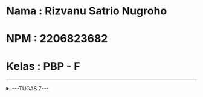 # Nama  : Rizvanu Satrio Nugroho
# NPM   : 2206823682
# Kelas : PBP - F
--- 

<details>

<summary>---TUGAS 7---</summary>

## 1.  Apa perbedaan utama antara stateless dan stateful widget dalam konteks pengembangan aplikasi Flutter?

Perbedaan utama antara stateless dan stateful widget adalah bahwa stateless widget tidak memiliki keadaan internal yang dapat berubah, sementara stateful widget memiliki keadaan internal yang dapat berubah dan merespons perubahan data atau interaksi pengguna. Adapun lebih spesifiknya perbedaan keduanya adalah sebagai berikut :
| Aspek Perbeedaan | Stateless Widget | Stateful widget |
|----------|----------|----------|
| Definisi | Widget yang tidak memiliki keadaan (state) internal yang dapat berubah. | Widget yang memiliki keadaan internal yang dapat berubah selama siklus hidup aplikasi |
| Waktu Penggunaan | Terdapat UI yang tidak perlu mengubah tampilan atau data yang bergantung pada perubahan | Terdapat UI yang perlu menanggapi perubahan data atau interaksi pengguna |
| Contoh Penggunaan | Teks statis, gambar, ikon, dan komponen lain yang tidak perlu mengikuti perubahan data atau keadaan aplikasi. | Formulir, daftar item yang dapat di-scroll, tombol yang dapat diklik, dan banyak komponen interaktif lainnya. |

## 2. Sebutkan seluruh widget yang kamu gunakan untuk menyelesaikan tugas ini dan jelaskan fungsinya masing-masing.
1. MaterialApp: Widget yang mendefinisikan aplikasi Flutter.
2. Scaffold: Mengatur struktur dasar tampilan aplikasi, termasuk AppBar dan body.
3. AppBar: Menampilkan bar atas aplikasi dengan judul.
4. SingleChildScrollView: Wrapper yang memungkinkan kontennya dapat discroll.
5. Padding: Widget untuk menambahkan padding ke dalam child widget-nya.
6. Column: Menyusun widget-child secara vertikal.
7. Text: Menampilkan teks pada tampilan.
8. GridView.count: Mengatur tampilan dalam bentuk grid.
9. ShopCard: Stateless widget yang digunakan untuk menampilkan kartu toko.
10. InkWell: Mengubah child widget menjadi responsif terhadap sentuhan.
11. Icon: Menampilkan ikon.
12. Container: Mengelola tata letak untuk icon dan teks pada kartu.
13. SnackBar: Widget yang digunakan untuk menampilkan pesan sementara di bagian bawah layar saat suatu aksi terjadi.

Widget lainnya yang digunakan adalah widget bawaan dari Flutter, seperti Colors, Icons, dan lainnya. Juga terdapat definisi dari kelas ShopItem yang digunakan untuk menyimpan data toko (nama, ikon, warna) dan kelas MyHomePage yang merupakan widget utama dalam aplikasi mailboxd


## 3. Jelaskan bagaimana cara kamu mengimplementasikan checklist di atas secara step-by-step (bukan hanya sekadar mengikuti tutorial)

1. Melakukan import package yang dibutuhkan pada 'main.dart'
~~~
import 'package:flutter/material.dart';
import 'package:mailboxd/menu.dart';
~~~

2. Membuat class 'MyApp' pada 'main.dart'
~~~
class MyApp extends StatelessWidget {
  const MyApp({super.key});

  // This widget is the root of your application.
  @override
  Widget build(BuildContext context) {
    return MaterialApp(
      title: 'Flutter Demo',
      theme: ThemeData(
        // This is the theme of your application.
        //
        // TRY THIS: Try running your application with "flutter run". You'll see
        // the application has a blue toolbar. Then, without quitting the app,
        // try changing the seedColor in the colorScheme below to Colors.green
        // and then invoke "hot reload" (save your changes or press the "hot
        // reload" button in a Flutter-supported IDE, or press "r" if you used
        // the command line to start the app).
        //
        // Notice that the counter didn't reset back to zero; the application
        // state is not lost during the reload. To reset the state, use hot
        // restart instead.
        //
        // This works for code too, not just values: Most code changes can be
        // tested with just a hot reload.
        colorScheme: ColorScheme.fromSeed(seedColor: Colors.indigo),
        useMaterial3: true,
      ),
      home: MyHomePage(),
    );
  }
}
~~~

3. Membuat file 'menu.dart' pada '/lib' yang akan menjadi tampilan utama menu dan menambahkan import berupa berikut:
~~~
import 'package:flutter/material.dart';
~~~

4. Membuat class MyHomePage untuk tampilan widget-widget pada menu utama
~~~
class MyHomePage extends StatelessWidget {
  MyHomePage({Key? key}) : super(key: key);
  final List<ShopItem> items = [
    ShopItem("Lihat Produk", Icons.checklist, Colors.teal),
    ShopItem("Tambah Produk", Icons.add_shopping_cart, Colors.lightBlue),
    ShopItem("Logout", Icons.logout, Colors.blue),
  ];

  @override
  Widget build(BuildContext context) {
    return Scaffold(
      appBar: AppBar(
        title: const Text(
          'Shopping List',
        ),
        backgroundColor: Colors.indigo, 
        foregroundColor: Colors.white,
      ),
      body: SingleChildScrollView(
        // Widget wrapper yang dapat discroll
        child: Padding(
          padding: const EdgeInsets.all(10.0), // Set padding dari halaman
          child: Column(
            // Widget untuk menampilkan children secara vertikal
            children: <Widget>[
              const Padding(
                padding: EdgeInsets.only(top: 10.0, bottom: 10.0),
                // Widget Text untuk menampilkan tulisan dengan alignment center dan style yang sesuai
                child: Text(
                  'PBP Shop', // Text yang menandakan toko
                  textAlign: TextAlign.center,
                  style: TextStyle(
                    fontSize: 30,
                    fontWeight: FontWeight.bold,
                  ),
                ),
              ),
              // Grid layout
              GridView.count(
                // Container pada card kita.
                primary: true,
                padding: const EdgeInsets.all(20),
                crossAxisSpacing: 10,
                mainAxisSpacing: 10,
                crossAxisCount: 3,
                shrinkWrap: true,
                children: items.map((ShopItem item) {
                  // Iterasi untuk setiap item
                  return ShopCard(item);
                }).toList(),
              ),
            ],
          ),
        ),
      ),
    );
  }
}
~~~

5. Membuat class 'ShopItem' dengan atribut nama, icon, dan color (implementasi bonus)
~~~
class ShopItem {
  final String name;
  final IconData icon;
  final Color color;

  ShopItem(this.name, this.icon, this.color);
}
~~~

6. Membuat class 'ShopCard' 
~~~
class ShopCard extends StatelessWidget {
  final ShopItem item;

  const ShopCard(this.item, {super.key}); // Constructor

  @override
  Widget build(BuildContext context) {
    return Material(
      color: item.color,
      child: InkWell(
        // Area responsive terhadap sentuhan
        onTap: () {
          // Memunculkan SnackBar ketika diklik
          ScaffoldMessenger.of(context)
            ..hideCurrentSnackBar()
            ..showSnackBar(SnackBar(
                content: Text("Kamu telah menekan tombol ${item.name}!")));
        },
        child: Container(
          // Container untuk menyimpan Icon dan Text
          padding: const EdgeInsets.all(8),
          child: Center(
            child: Column(
              mainAxisAlignment: MainAxisAlignment.center,
              children: [
                Icon(
                  item.icon,
                  color: Colors.white,
                  size: 30.0,
                ),
                const Padding(padding: EdgeInsets.all(3)),
                Text(
                  item.name,
                  textAlign: TextAlign.center,
                  style: const TextStyle(color: Colors.white),
                ),
              ],
            ),
          ),
        ),
      ),
    );
  }
}
~~~

---
</details>
